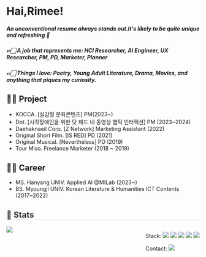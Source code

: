 # Hai,Rimee!
##### An unconventional resume always stands out.It's likely to be quite unique and refreshing 💙
##### 👉🏻 A job that represents me: HCI Researcher, AI Engineer, UX Researcher, PM, PD, Marketer, Planner
##### 👉🏻 Things I love: Poetry, Young Adult Literature, Drama, Movies, and anything that piques my curiosity.

## 🤚🏻 Project
- KOCCA. [실감형 문화콘텐츠] PM(2023~)
- Dot. [시각장애인을 위한 닷 패드 내 동영상 햅틱 인터랙션] PM (2023~2024)
- Daehaknaeil Corp. [Z Network] Marketing Assistant (2022)
- Original Short Film. [IS RED] PD (2021)
- Original Musical. [Nevertheless] PD (2019)
- Tour Miso. Freelance Marketer (2018 ~ 2019)


## 🤚🏻 Career
- MS. Hanyang UNIV. Applied AI @MILab (2023~)
- BS. Myoungji UNIV. Korean Literature & Humanities ICT Contents (2017~2022)


</div>
<div style="text-align: left;">
    <h2 style="border-bottom: 1px solid #d8dee4; color: #282d33;"> 🏅 Stats </h2>
    <div style="display: flex; justify-content: space-between;">
        <div>
            <img src="https://github-readme-stats.vercel.app/api?username=hairimee&bg_color=180,ffffff,00000000&title_color=8bb7fd&text_color=8bb7fd">
        </div>
        <div style="text-align: right;">
            <div style="margin:; text-align: right;">
                <p> Stack:
                    <img src="https://img.shields.io/badge/Github-181717?style=flat-square&logo=Github&logoColor=white">
                    <img src="https://img.shields.io/badge/Matlab-0076a8?style=flat-square&logo=Matlab&logoColor=white">
                    <img src="https://img.shields.io/badge/Python-3776AB?style=flat-square&logo=Python&logoColor=white">
                    <img src="https://img.shields.io/badge/Notion-000000?style=flat-square&logo=Notion&logoColor=white">
                    <img src="https://img.shields.io/badge/PyTorch-EE4C2C?style=flat-square&logo=PyTorch&logoColor=white">
                </p>
            </div>
            <div style="text-align: left;">
                <p> Contact: <a href=mailto:haelim@hanyang.ac.kr> <img src="https://img.shields.io/badge/Gmail-EA4335?style=flat-square&logo=Gmail&logoColor=white&link=mailto:haelim@hanyang.ac.kr"> </a>
                </p>
            </div>
        </div>
    </div>
</div>

